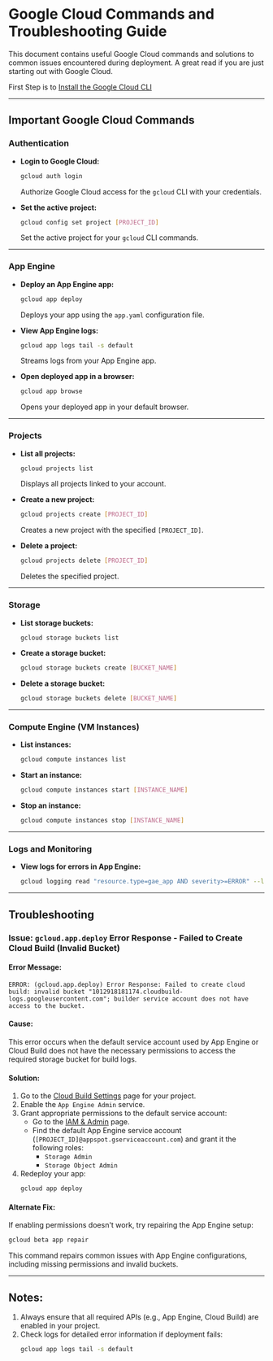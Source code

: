 # Google Cloud Commands and Troubleshooting Guide

This document contains useful Google Cloud commands and solutions to common issues encountered during deployment. A great read if you are just starting out with Google Cloud.

First Step is to [Install the Google Cloud CLI](https://cloud.google.com/sdk/docs/install-sdk)

---

## **Important Google Cloud Commands**

### **Authentication**
- **Login to Google Cloud:**
  ```bash
  gcloud auth login
  ```
  Authorize Google Cloud access for the `gcloud` CLI with your credentials.

- **Set the active project:**
  ```bash
  gcloud config set project [PROJECT_ID]
  ```
  Set the active project for your `gcloud` CLI commands.

---

### **App Engine**
- **Deploy an App Engine app:**
  ```bash
  gcloud app deploy
  ```
  Deploys your app using the `app.yaml` configuration file.

- **View App Engine logs:**
  ```bash
  gcloud app logs tail -s default
  ```
  Streams logs from your App Engine app.

- **Open deployed app in a browser:**
  ```bash
  gcloud app browse
  ```
  Opens your deployed app in your default browser.

---

### **Projects**
- **List all projects:**
  ```bash
  gcloud projects list
  ```
  Displays all projects linked to your account.

- **Create a new project:**
  ```bash
  gcloud projects create [PROJECT_ID]
  ```
  Creates a new project with the specified `[PROJECT_ID]`.

- **Delete a project:**
  ```bash
  gcloud projects delete [PROJECT_ID]
  ```
  Deletes the specified project.

---

### **Storage**
- **List storage buckets:**
  ```bash
  gcloud storage buckets list
  ```

- **Create a storage bucket:**
  ```bash
  gcloud storage buckets create [BUCKET_NAME]
  ```

- **Delete a storage bucket:**
  ```bash
  gcloud storage buckets delete [BUCKET_NAME]
  ```

---

### **Compute Engine (VM Instances)**
- **List instances:**
  ```bash
  gcloud compute instances list
  ```

- **Start an instance:**
  ```bash
  gcloud compute instances start [INSTANCE_NAME]
  ```

- **Stop an instance:**
  ```bash
  gcloud compute instances stop [INSTANCE_NAME]
  ```

---

### **Logs and Monitoring**
- **View logs for errors in App Engine:**
   ```bash
   gcloud logging read "resource.type=gae_app AND severity>=ERROR" --limit=10 --format=json
   ```

---

## **Troubleshooting**

### Issue: `gcloud.app.deploy` Error Response - Failed to Create Cloud Build (Invalid Bucket)

#### Error Message:
```
ERROR: (gcloud.app.deploy) Error Response: Failed to create cloud build: invalid bucket "1012918181174.cloudbuild-logs.googleusercontent.com"; builder service account does not have access to the bucket.
```

#### Cause:
This error occurs when the default service account used by App Engine or Cloud Build does not have the necessary permissions to access the required storage bucket for build logs.

#### Solution:
1. Go to the [Cloud Build Settings](https://console.cloud.google.com/cloud-build/settings) page for your project.
2. Enable the `App Engine Admin` service.
3. Grant appropriate permissions to the default service account:
   - Go to the [IAM & Admin](https://console.cloud.google.com/iam-admin) page.
   - Find the default App Engine service account (`[PROJECT_ID]@appspot.gserviceaccount.com`) and grant it the following roles:
     - `Storage Admin`
     - `Storage Object Admin`
4. Redeploy your app:
   ```bash
   gcloud app deploy
   ```

#### Alternate Fix:
If enabling permissions doesn't work, try repairing the App Engine setup:
```bash
gcloud beta app repair
```

This command repairs common issues with App Engine configurations, including missing permissions and invalid buckets.

---

## Notes:
1. Always ensure that all required APIs (e.g., App Engine, Cloud Build) are enabled in your project.
2. Check logs for detailed error information if deployment fails:
   ```bash
   gcloud app logs tail -s default
   ```
